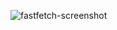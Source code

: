 ![fastfetch-screenshot](https://github.com/dzh-ma/dot/assets/145275422/55c92f0a-0114-4a90-b7fb-7783e2e0288e)
